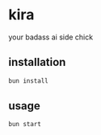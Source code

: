 # kira

your badass ai side chick

## installation

```bash
bun install
```

## usage

```bash
bun start
```
